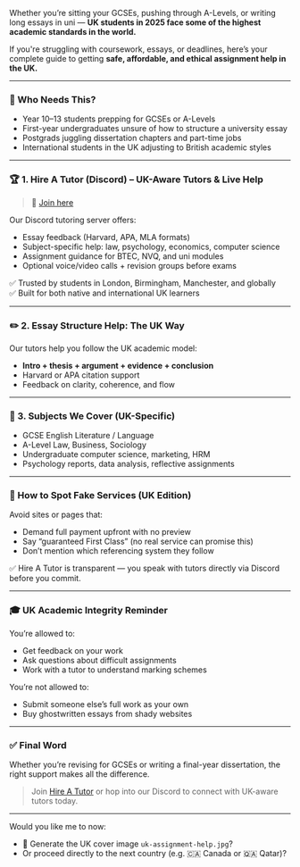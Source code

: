 Whether you’re sitting your GCSEs, pushing through A-Levels, or writing long essays in uni — **UK students in 2025 face some of the highest academic standards in the world.**

If you're struggling with coursework, essays, or deadlines, here’s your complete guide to getting **safe, affordable, and ethical assignment help in the UK.**

---

### 🧠 Who Needs This?

- Year 10–13 students prepping for GCSEs or A-Levels
- First-year undergraduates unsure of how to structure a university essay
- Postgrads juggling dissertation chapters and part-time jobs
- International students in the UK adjusting to British academic styles

---

### 🏆 1. Hire A Tutor (Discord) – UK-Aware Tutors & Live Help

> 🎯 [Join here](https://discord.gg/hireatutor)

Our Discord tutoring server offers:

- Essay feedback (Harvard, APA, MLA formats)
- Subject-specific help: law, psychology, economics, computer science
- Assignment guidance for BTEC, NVQ, and uni modules
- Optional voice/video calls + revision groups before exams

✅ Trusted by students in London, Birmingham, Manchester, and globally  
✅ Built for both native and international UK learners

---

### ✏️ 2. Essay Structure Help: The UK Way

Our tutors help you follow the UK academic model:

- **Intro + thesis + argument + evidence + conclusion**
- Harvard or APA citation support
- Feedback on clarity, coherence, and flow

---

### 📘 3. Subjects We Cover (UK-Specific)

- GCSE English Literature / Language
- A-Level Law, Business, Sociology
- Undergraduate computer science, marketing, HRM
- Psychology reports, data analysis, reflective assignments

---

### 🚩 How to Spot Fake Services (UK Edition)

Avoid sites or pages that:

- Demand full payment upfront with no preview
- Say “guaranteed First Class” (no real service can promise this)
- Don’t mention which referencing system they follow

✅ Hire A Tutor is transparent — you speak with tutors directly via Discord before you commit.

---

### 🎓 UK Academic Integrity Reminder

You’re allowed to:

- Get feedback on your work
- Ask questions about difficult assignments
- Work with a tutor to understand marking schemes

You’re not allowed to:

- Submit someone else’s full work as your own
- Buy ghostwritten essays from shady websites

---

### ✅ Final Word

Whether you’re revising for GCSEs or writing a final-year dissertation, the right support makes all the difference.

> Join [Hire A Tutor](https://hireatutornow.com) or hop into our Discord to connect with UK-aware tutors today.

---

Would you like me to now:
- 🎨 Generate the UK cover image `uk-assignment-help.jpg`?
- Or proceed directly to the next country (e.g. 🇨🇦 Canada or 🇶🇦 Qatar)?


